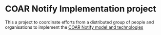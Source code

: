 # COAR Notify Implementation project
This a project to coordinate efforts from a distributed group of people and organisations to implement the [COAR Notify model and technologies](https://www.coar-repositories.org/notify-repository-and-services-interoperability-project/)

